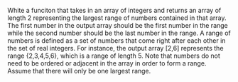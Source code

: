 White a funciton that takes in an array of integers and returns an array of length 2 representing the largest range of numbers contained in that array. The first number in the output array should be the first number in the range while the second number should be the last number in the range. A range of numbers is defined as a set of numbers that come right after each other in the set of real integers. For instance, the output array [2,6] represents the range {2,3,4,5,6}, which is a range of length 5. Note that numbers do not need to be ordered or adjacent in the array in order to form a range. Assume that there will only be one largest range. 